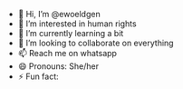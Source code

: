 - 👋 Hi, I’m @ewoeldgen
- 👀 I’m interested in human rights
- 🌱 I’m currently learning a bit
- 💞️ I’m looking to collaborate on everything
- 📫 Reach me on whatsapp 
- 😄 Pronouns: She/her
- ⚡ Fun fact: 

<!---
ewoeldgen/ewoeldgen is a ✨ special ✨ repository because its `README.md` (this file) appears on your GitHub profile.
You can click the Preview link to take a look at your changes.
--->
